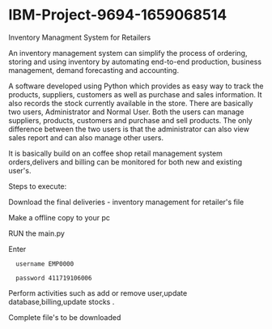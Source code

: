 # IBM-Project-9694-1659068514
Inventory Managment System for Retailers

An inventory management system can simplify the process of ordering, storing and using inventory by automating end-to-end production, business management, demand forecasting and accounting.

A software developed using Python which provides as easy way to track the products, suppliers, customers as well as purchase and sales information. It also records the stock currently available in the store. There are basically two users, Administrator and Normal User. Both the users can manage suppliers, products, customers and purchase and sell products. The only difference between the two users is that the administrator can also view sales report and can also manage other users.

It is basically build on an coffee shop retail management system orders,delivers and billing can be monitored for both new and existing user's.

Steps to execute:

Download the final deliveries - inventory management for retailer's file

Make a offline copy to your pc

RUN the main.py

Enter  
     
      username EMP0000

      password 411719106006

Perform activities such as add or remove user,update database,billing,update stocks .
 
Complete file's to be downloaded
